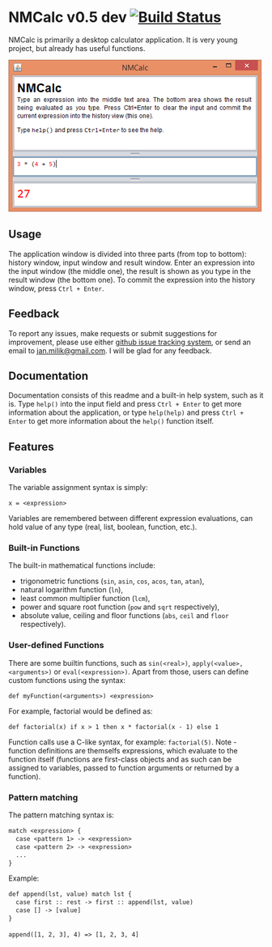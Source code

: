 # NMCalc v0.5 dev [![Build Status](https://travis-ci.org/nnen/nmcalc.svg?branch=master)](https://travis-ci.org/nnen/nmcalc)
NMCalc is primarily a desktop calculator application.  It is very young
project, but already has useful functions.

![NMCalc Screenshot](nmcalc.png)


## Usage
The application window is divided into three parts (from top to bottom):
history window, input window and result window.  Enter an expression into
the input window (the middle one), the result is shown as you type in the
result window (the bottom one).  To commit the expression into the history
window, press `Ctrl + Enter`.


## Feedback
To report any issues, make requests or submit suggestions for improvement,
please use either [github issue tracking system](https://github.com/nnen/nmcalc/issues),
or send an email to <jan.milik@gmail.com>.  I will be glad for any feedback.


## Documentation
Documentation consists of this readme and a built-in help system, such as it
is. Type `help()` into the input field and press `Ctrl + Enter` to get more
information about the application, or type `help(help)` and press `Ctrl + Enter`
to get more information about the `help()` function itself.


## Features

### Variables

The variable assignment syntax is simply:

    x = <expression>

Variables are remembered between different expression evaluations, can hold value of any type (real, list, boolean, function, etc.).

### Built-in Functions

The built-in mathematical functions include:

  - trigonometric functions (`sin`, `asin`, `cos`, `acos`, `tan`, `atan`),
  - natural logarithm function (`ln`),
  - least common multiplier function (`lcm`),
  - power and square root function (`pow` and `sqrt` respectively),
  - absolute value, ceiling and floor functions
    (`abs`, `ceil` and `floor` respectively).

### User-defined Functions

There are some builtin functions, such as `sin(<real>)`, `apply(<value>, <arguments>)` or `eval(<expression>)`. Apart from those, users can define custom functions using the syntax:

    def myFunction(<arguments>) <expression>

For example, factorial would be defined as:

    def factorial(x) if x > 1 then x * factorial(x - 1) else 1

Function calls use a C-like syntax, for example: `factorial(5)`. Note - function definitions are themselfs expressions, which evaluate to the function itself (functions are first-class objects and as such can be assigned to variables, passed to function arguments or returned by a function).

### Pattern matching

The pattern matching syntax is:

    match <expression> {
      case <pattern 1> -> <expression>
      case <pattern 2> -> <expression>
      ...
    }

Example:

    def append(lst, value) match lst {
      case first :: rest -> first :: append(lst, value)
      case [] -> [value]
    }
    
    append([1, 2, 3], 4) => [1, 2, 3, 4]
